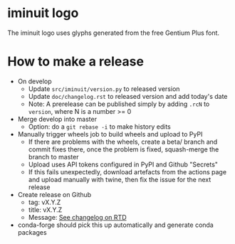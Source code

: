 iminuit logo
============

The iminuit logo uses glyphs generated from the free Gentium Plus font.

How to make a release
=====================

- On develop
  - Update `src/iminuit/version.py` to released version
  - Update `doc/changelog.rst` to released version and add today's date
  - Note: A prerelease can be published simply by adding `.rcN` to `version`,
    where N is a number >= 0
- Merge develop into master
  - Option: do a `git rebase -i` to make history edits
- Manually trigger wheels job to build wheels and upload to PyPI
  - If there are problems with the wheels, create a beta/<release-version> branch and
    commit fixes there, once the problem is fixed, squash-merge the branch to master
  - Upload uses API tokens configured in PyPI and Github "Secrets"
  - If this fails unexpectedly, download artefacts from the actions page and upload
    manually with twine, then fix the issue for the next release
- Create release on Github
  - tag: vX.Y.Z
  - title: vX.Y.Z
  - Message: [See changelog on RTD](https://iminuit.readthedocs.io/en/stable/changelog.html)
- conda-forge should pick this up automatically and generate conda packages
